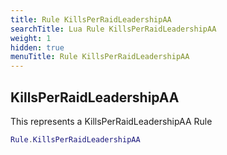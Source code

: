```yaml
---
title: Rule KillsPerRaidLeadershipAA
searchTitle: Lua Rule KillsPerRaidLeadershipAA
weight: 1
hidden: true
menuTitle: Rule KillsPerRaidLeadershipAA
---
```

## KillsPerRaidLeadershipAA

This represents a KillsPerRaidLeadershipAA Rule
```lua
Rule.KillsPerRaidLeadershipAA
```